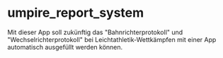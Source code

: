 # umpire_report_system

Mit dieser App soll zukünftig das "Bahnrichterprotokoll" und "Wechselrichterprotokoll" bei Leichtathletik-Wettkämpfen mit einer App automatisch ausgefüllt werden können.
